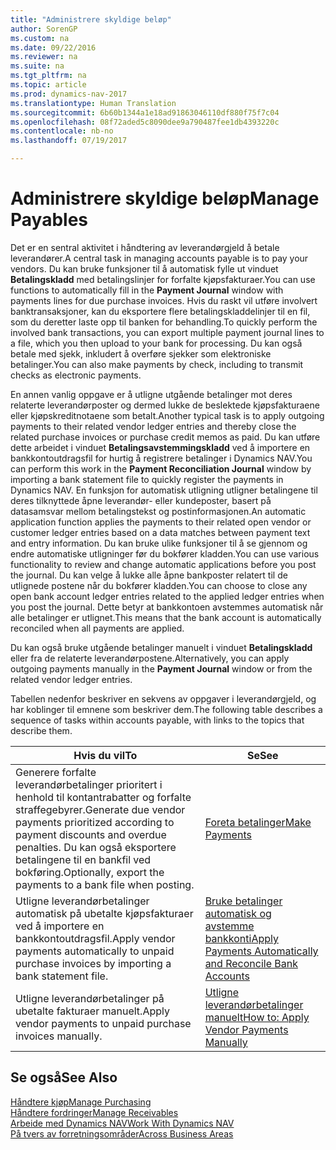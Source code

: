 ```yaml
---
title: "Administrere skyldige beløp"
author: SorenGP
ms.custom: na
ms.date: 09/22/2016
ms.reviewer: na
ms.suite: na
ms.tgt_pltfrm: na
ms.topic: article
ms.prod: dynamics-nav-2017
ms.translationtype: Human Translation
ms.sourcegitcommit: 6b60b1344a1e18ad91863046110df880f75f7c04
ms.openlocfilehash: 08f72aded5c8090dee9a790487fee1db4393220c
ms.contentlocale: nb-no
ms.lasthandoff: 07/19/2017

---
```


# <a name="manage-payables"></a><span data-ttu-id="51d66-102">Administrere skyldige beløp</span><span class="sxs-lookup"><span data-stu-id="51d66-102">Manage Payables</span></span>
<span data-ttu-id="51d66-103">Det er en sentral aktivitet i håndtering av leverandørgjeld å betale leverandører.</span><span class="sxs-lookup"><span data-stu-id="51d66-103">A central task in managing accounts payable is to pay your vendors.</span></span> <span data-ttu-id="51d66-104">Du kan bruke funksjoner til å automatisk fylle ut vinduet **Betalingskladd** med betalingslinjer for forfalte kjøpsfakturaer.</span><span class="sxs-lookup"><span data-stu-id="51d66-104">You can use functions to automatically fill in the **Payment Journal** window with payments lines for due purchase invoices.</span></span> <span data-ttu-id="51d66-105">Hvis du raskt vil utføre involvert banktransaksjoner, kan du eksportere flere betalingskladdelinjer til en fil, som du deretter laste opp til banken for behandling.</span><span class="sxs-lookup"><span data-stu-id="51d66-105">To quickly perform the involved bank transactions, you can export multiple payment journal lines to a file, which you then upload to your bank for processing.</span></span> <span data-ttu-id="51d66-106">Du kan også betale med sjekk, inkludert å overføre sjekker som elektroniske betalinger.</span><span class="sxs-lookup"><span data-stu-id="51d66-106">You can also make payments by check, including to transmit checks as electronic payments.</span></span>

<span data-ttu-id="51d66-107">En annen vanlig oppgave er å utligne utgående betalinger mot deres relaterte leverandørposter og dermed lukke de beslektede kjøpsfakturaene eller kjøpskreditnotaene som betalt.</span><span class="sxs-lookup"><span data-stu-id="51d66-107">Another typical task is to apply outgoing payments to their related vendor ledger entries and thereby close the related purchase invoices or purchase credit memos as paid.</span></span> <span data-ttu-id="51d66-108">Du kan utføre dette arbeidet i vinduet **Betalingsavstemmingskladd** ved å importere en bankkontoutdragsfil for hurtig å registrere betalinger i Dynamics NAV.</span><span class="sxs-lookup"><span data-stu-id="51d66-108">You can perform this work in the **Payment Reconciliation Journal** window by importing a bank statement file to quickly register the payments in Dynamics NAV.</span></span> <span data-ttu-id="51d66-109">En funksjon for automatisk utligning utligner betalingene til deres tilknyttede åpne leverandør- eller kundeposter, basert på datasamsvar mellom betalingstekst og postinformasjonen.</span><span class="sxs-lookup"><span data-stu-id="51d66-109">An automatic application function applies the payments to their related open vendor or customer ledger entries based on a data matches between payment text and entry information.</span></span> <span data-ttu-id="51d66-110">Du kan bruke ulike funksjoner til å se gjennom og endre automatiske utligninger før du bokfører kladden.</span><span class="sxs-lookup"><span data-stu-id="51d66-110">You can use various functionality to review and change automatic applications before you post the journal.</span></span> <span data-ttu-id="51d66-111">Du kan velge å lukke alle åpne bankposter relatert til de utlignede postene når du bokfører kladden.</span><span class="sxs-lookup"><span data-stu-id="51d66-111">You can choose to close any open bank account ledger entries related to the applied ledger entries when you post the journal.</span></span> <span data-ttu-id="51d66-112">Dette betyr at bankkontoen avstemmes automatisk når alle betalinger er utlignet.</span><span class="sxs-lookup"><span data-stu-id="51d66-112">This means that the bank account is automatically reconciled when all payments are applied.</span></span>

<span data-ttu-id="51d66-113">Du kan også bruke utgående betalinger manuelt i vinduet **Betalingskladd** eller fra de relaterte leverandørpostene.</span><span class="sxs-lookup"><span data-stu-id="51d66-113">Alternatively, you can apply outgoing payments manually in the **Payment Journal** window or from the related vendor ledger entries.</span></span>

<span data-ttu-id="51d66-114">Tabellen nedenfor beskriver en sekvens av oppgaver i leverandørgjeld, og har koblinger til emnene som beskriver dem.</span><span class="sxs-lookup"><span data-stu-id="51d66-114">The following table describes a sequence of tasks within accounts payable, with links to the topics that describe them.</span></span>

|<span data-ttu-id="51d66-115">Hvis du vil</span><span class="sxs-lookup"><span data-stu-id="51d66-115">To</span></span> |<span data-ttu-id="51d66-116">Se</span><span class="sxs-lookup"><span data-stu-id="51d66-116">See</span></span> |
|---|----|
|<span data-ttu-id="51d66-117">Generere forfalte leverandørbetalinger prioritert i henhold til kontantrabatter og forfalte straffegebyrer.</span><span class="sxs-lookup"><span data-stu-id="51d66-117">Generate due vendor payments prioritized according to payment discounts and overdue penalties.</span></span> <span data-ttu-id="51d66-118">Du kan også eksportere betalingene til en bankfil ved bokføring.</span><span class="sxs-lookup"><span data-stu-id="51d66-118">Optionally, export the payments to a bank file when posting.</span></span>|[<span data-ttu-id="51d66-119">Foreta betalinger</span><span class="sxs-lookup"><span data-stu-id="51d66-119">Make Payments</span></span>](payables-make-payments.md)|
|<span data-ttu-id="51d66-120">Utligne leverandørbetalinger automatisk på ubetalte kjøpsfakturaer ved å importere en bankkontoutdragsfil.</span><span class="sxs-lookup"><span data-stu-id="51d66-120">Apply vendor payments automatically to unpaid purchase invoices by importing a bank statement file.</span></span>|[<span data-ttu-id="51d66-121">Bruke betalinger automatisk og avstemme bankkonti</span><span class="sxs-lookup"><span data-stu-id="51d66-121">Apply Payments Automatically and Reconcile Bank Accounts</span></span>](receivables-apply-payments-auto-reconcile-bank-accounts.md)|
|<span data-ttu-id="51d66-122">Utligne leverandørbetalinger på ubetalte fakturaer manuelt.</span><span class="sxs-lookup"><span data-stu-id="51d66-122">Apply vendor payments to unpaid purchase invoices manually.</span></span>|[<span data-ttu-id="51d66-123">Utligne leverandørbetalinger manuelt</span><span class="sxs-lookup"><span data-stu-id="51d66-123">How to: Apply Vendor Payments Manually</span></span>](payables-how-apply-purchase-transactions-manually.md)|

## <a name="see-also"></a><span data-ttu-id="51d66-124">Se også</span><span class="sxs-lookup"><span data-stu-id="51d66-124">See Also</span></span>
[<span data-ttu-id="51d66-125">Håndtere kjøp</span><span class="sxs-lookup"><span data-stu-id="51d66-125">Manage Purchasing</span></span>](purchasing-manage-purchasing.md)  
[<span data-ttu-id="51d66-126">Håndtere fordringer</span><span class="sxs-lookup"><span data-stu-id="51d66-126">Manage Receivables</span></span>](receivables-manage-receivables.md)  
[<span data-ttu-id="51d66-127">Arbeide med Dynamics NAV</span><span class="sxs-lookup"><span data-stu-id="51d66-127">Work With Dynamics NAV</span></span>](ui-work-product.md)  
[<span data-ttu-id="51d66-128">På tvers av forretningsområder</span><span class="sxs-lookup"><span data-stu-id="51d66-128">Across Business Areas</span></span>](ui-across-business-areas.md)

